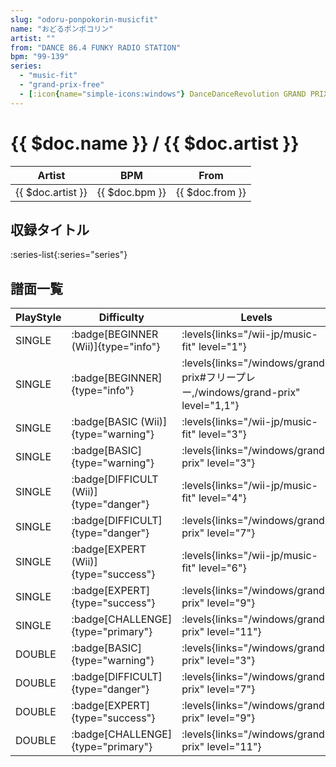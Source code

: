 ```yaml
---
slug: "odoru-ponpokorin-musicfit"
name: "おどるポンポコリン"
artist: ""
from: "DANCE 86.4 FUNKY RADIO STATION"
bpm: "99-139"
series:
  - "music-fit"
  - "grand-prix-free"
  - [:icon{name="simple-icons:windows"} DanceDanceRevolution GRAND PRIX](/windows/grand-prix)
---
```


# {{ $doc.name }} / {{ $doc.artist }}

|Artist|BPM|From|
|------|---|----|
|{{ $doc.artist }}|{{ $doc.bpm }}|{{ $doc.from }}|

## 収録タイトル

:series-list{:series="series"}

## 譜面一覧

|PlayStyle|Difficulty|Levels|Notes|Movie|
|---------|----------|------|-----|-----|
|SINGLE| :badge[BEGINNER (Wii)]{type="info"}|<div class="field is-grouped is-grouped-multiline"> :levels{links="/wii-jp/music-fit" level="1"}</div>|71/0||
|SINGLE| :badge[BEGINNER]{type="info"}| :levels{links="/windows/grand-prix#フリープレー,/windows/grand-prix" level="1,1"}|44/3||
|SINGLE| :badge[BASIC (Wii)]{type="warning"}|<div class="field is-grouped is-grouped-multiline"> :levels{links="/wii-jp/music-fit" level="3"}</div>|91/23||
|SINGLE| :badge[BASIC]{type="warning"}| :levels{links="/windows/grand-prix" level="3"}|66/4||
|SINGLE| :badge[DIFFICULT (Wii)]{type="danger"}|<div class="field is-grouped is-grouped-multiline"> :levels{links="/wii-jp/music-fit" level="4"}</div>|168/23||
|SINGLE| :badge[DIFFICULT]{type="danger"}| :levels{links="/windows/grand-prix" level="7"}|158/4||
|SINGLE| :badge[EXPERT (Wii)]{type="success"}|<div class="field is-grouped is-grouped-multiline"> :levels{links="/wii-jp/music-fit" level="6"}</div>|200/24||
|SINGLE| :badge[EXPERT]{type="success"}| :levels{links="/windows/grand-prix" level="9"}|201/24||
|SINGLE| :badge[CHALLENGE]{type="primary"}| :levels{links="/windows/grand-prix" level="11"}|233/50||
|DOUBLE| :badge[BASIC]{type="warning"}| :levels{links="/windows/grand-prix" level="3"}|67/4||
|DOUBLE| :badge[DIFFICULT]{type="danger"}| :levels{links="/windows/grand-prix" level="7"}|158/4||
|DOUBLE| :badge[EXPERT]{type="success"}| :levels{links="/windows/grand-prix" level="9"}|201/24||
|DOUBLE| :badge[CHALLENGE]{type="primary"}| :levels{links="/windows/grand-prix" level="11"}|233/49||
